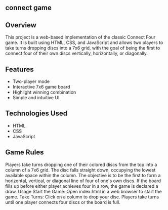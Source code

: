 ## connect game
## Overview

This project is a web-based implementation of the classic Connect Four game. It is built using HTML, CSS, and JavaScript and allows two players to take turns dropping discs into a 7x6 grid, with the goal of being the first to connect four of their own discs vertically, horizontally, or diagonally.

## Features

- Two-player mode
- Interactive 7x6 game board
- Highlight winning combination
- Simple and intuitive UI

## Technologies Used

- HTML
- CSS
- JavaScript

## Game Rules

Players take turns dropping one of their colored discs from the top into a column of a 7x6 grid.
The disc falls straight down, occupying the lowest available space within the column.
The objective is to be the first to form a horizontal, vertical, or diagonal line of four of one's own discs.
If the board fills up before either player achieves four in a row, the game is declared a draw.
Usage
Start the Game: Open index.html in a web browser to start the game.
Take Turns: Click on a column to drop your disc. Players take turns until one player connects four discs or the board is full.
